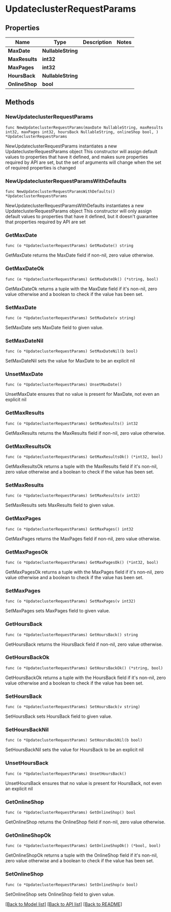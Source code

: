 # UpdateclusterRequestParams

## Properties

Name | Type | Description | Notes
------------ | ------------- | ------------- | -------------
**MaxDate** | **NullableString** |  | 
**MaxResults** | **int32** |  | 
**MaxPages** | **int32** |  | 
**HoursBack** | **NullableString** |  | 
**OnlineShop** | **bool** |  | 

## Methods

### NewUpdateclusterRequestParams

`func NewUpdateclusterRequestParams(maxDate NullableString, maxResults int32, maxPages int32, hoursBack NullableString, onlineShop bool, ) *UpdateclusterRequestParams`

NewUpdateclusterRequestParams instantiates a new UpdateclusterRequestParams object
This constructor will assign default values to properties that have it defined,
and makes sure properties required by API are set, but the set of arguments
will change when the set of required properties is changed

### NewUpdateclusterRequestParamsWithDefaults

`func NewUpdateclusterRequestParamsWithDefaults() *UpdateclusterRequestParams`

NewUpdateclusterRequestParamsWithDefaults instantiates a new UpdateclusterRequestParams object
This constructor will only assign default values to properties that have it defined,
but it doesn't guarantee that properties required by API are set

### GetMaxDate

`func (o *UpdateclusterRequestParams) GetMaxDate() string`

GetMaxDate returns the MaxDate field if non-nil, zero value otherwise.

### GetMaxDateOk

`func (o *UpdateclusterRequestParams) GetMaxDateOk() (*string, bool)`

GetMaxDateOk returns a tuple with the MaxDate field if it's non-nil, zero value otherwise
and a boolean to check if the value has been set.

### SetMaxDate

`func (o *UpdateclusterRequestParams) SetMaxDate(v string)`

SetMaxDate sets MaxDate field to given value.


### SetMaxDateNil

`func (o *UpdateclusterRequestParams) SetMaxDateNil(b bool)`

 SetMaxDateNil sets the value for MaxDate to be an explicit nil

### UnsetMaxDate
`func (o *UpdateclusterRequestParams) UnsetMaxDate()`

UnsetMaxDate ensures that no value is present for MaxDate, not even an explicit nil
### GetMaxResults

`func (o *UpdateclusterRequestParams) GetMaxResults() int32`

GetMaxResults returns the MaxResults field if non-nil, zero value otherwise.

### GetMaxResultsOk

`func (o *UpdateclusterRequestParams) GetMaxResultsOk() (*int32, bool)`

GetMaxResultsOk returns a tuple with the MaxResults field if it's non-nil, zero value otherwise
and a boolean to check if the value has been set.

### SetMaxResults

`func (o *UpdateclusterRequestParams) SetMaxResults(v int32)`

SetMaxResults sets MaxResults field to given value.


### GetMaxPages

`func (o *UpdateclusterRequestParams) GetMaxPages() int32`

GetMaxPages returns the MaxPages field if non-nil, zero value otherwise.

### GetMaxPagesOk

`func (o *UpdateclusterRequestParams) GetMaxPagesOk() (*int32, bool)`

GetMaxPagesOk returns a tuple with the MaxPages field if it's non-nil, zero value otherwise
and a boolean to check if the value has been set.

### SetMaxPages

`func (o *UpdateclusterRequestParams) SetMaxPages(v int32)`

SetMaxPages sets MaxPages field to given value.


### GetHoursBack

`func (o *UpdateclusterRequestParams) GetHoursBack() string`

GetHoursBack returns the HoursBack field if non-nil, zero value otherwise.

### GetHoursBackOk

`func (o *UpdateclusterRequestParams) GetHoursBackOk() (*string, bool)`

GetHoursBackOk returns a tuple with the HoursBack field if it's non-nil, zero value otherwise
and a boolean to check if the value has been set.

### SetHoursBack

`func (o *UpdateclusterRequestParams) SetHoursBack(v string)`

SetHoursBack sets HoursBack field to given value.


### SetHoursBackNil

`func (o *UpdateclusterRequestParams) SetHoursBackNil(b bool)`

 SetHoursBackNil sets the value for HoursBack to be an explicit nil

### UnsetHoursBack
`func (o *UpdateclusterRequestParams) UnsetHoursBack()`

UnsetHoursBack ensures that no value is present for HoursBack, not even an explicit nil
### GetOnlineShop

`func (o *UpdateclusterRequestParams) GetOnlineShop() bool`

GetOnlineShop returns the OnlineShop field if non-nil, zero value otherwise.

### GetOnlineShopOk

`func (o *UpdateclusterRequestParams) GetOnlineShopOk() (*bool, bool)`

GetOnlineShopOk returns a tuple with the OnlineShop field if it's non-nil, zero value otherwise
and a boolean to check if the value has been set.

### SetOnlineShop

`func (o *UpdateclusterRequestParams) SetOnlineShop(v bool)`

SetOnlineShop sets OnlineShop field to given value.



[[Back to Model list]](../README.md#documentation-for-models) [[Back to API list]](../README.md#documentation-for-api-endpoints) [[Back to README]](../README.md)


